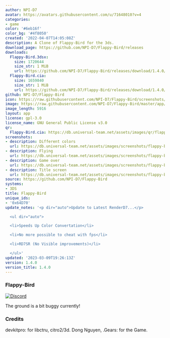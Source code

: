```yaml
---
author: NPI-D7
avatar: https://avatars.githubusercontent.com/u/71648010?v=4
categories:
- game
color: '#6eb16f'
color_bg: '#4f8050'
created: '2022-04-07T14:05:08Z'
description: A Clone of Flappy-Bird for the 3ds.
download_page: https://github.com/NPI-D7/Flappy-Bird/releases
downloads:
  Flappy-Bird.3dsx:
    size: 1720644
    size_str: 1 MiB
    url: https://github.com/NPI-D7/Flappy-Bird/releases/download/1.4.0/Flappy-Bird.3dsx
  Flappy-Bird.cia:
    size: 1659840
    size_str: 1 MiB
    url: https://github.com/NPI-D7/Flappy-Bird/releases/download/1.4.0/Flappy-Bird.cia
github: NPI-D7/Flappy-Bird
icon: https://raw.githubusercontent.com/NPI-D7/Flappy-Bird/screenshots/app/icon.png
image: https://raw.githubusercontent.com/NPI-D7/Flappy-Bird/master/app/banner.png
image_length: 5916
layout: app
license: gpl-3.0
license_name: GNU General Public License v3.0
qr:
  Flappy-Bird.cia: https://db.universal-team.net/assets/images/qr/flappy-bird-cia.png
screenshots:
- description: Different colors
  url: https://db.universal-team.net/assets/images/screenshots/flappy-bird/different-colors.png
- description: Flying
  url: https://db.universal-team.net/assets/images/screenshots/flappy-bird/flying.png
- description: Game over
  url: https://db.universal-team.net/assets/images/screenshots/flappy-bird/game-over.png
- description: Title screen
  url: https://db.universal-team.net/assets/images/screenshots/flappy-bird/title-screen.png
source: https://github.com/NPI-D7/Flappy-Bird
systems:
- 3DS
title: Flappy-Bird
unique_ids:
- '0x64D70'
update_notes: '<p dir="auto">Update to Latest RenderD7...</p>

  <ul dir="auto">

  <li>Speeds Up Color Convertation</li>

  <li>No more possible to cheat with fps</li>

  <li>RD7SR (No Visible improvements)</li>

  </ul>'
updated: '2023-03-09T19:26:13Z'
version: 1.4.0
version_title: 1.4.0
---
```

### Flappy-Bird 
[![Discord](https://img.shields.io/discord/961610973066702889?style=for-the-badge)](https://discord.gg/XuX6EN8dyt)

The ground is a bit buggy currently!


### Credits
devkitpro: for libctru, citro2/3d.
Dong Nguyen, .Gears: for the Game.